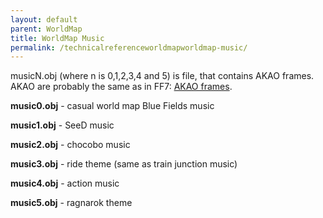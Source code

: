 ```yaml
---
layout: default
parent: WorldMap
title: WorldMap Music
permalink: /technicalreferenceworldmapworldmap-music/
---
```


musicN.obj (where n is 0,1,2,3,4 and 5) is file, that contains AKAO frames. AKAO are probably the same as in FF7: [AKAO frames](../FF7/AKAOframes).

**music0.obj** - casual world map Blue Fields music

**music1.obj** - SeeD music

**music2.obj** - chocobo music

**music3.obj** - ride theme (same as train junction music)

**music4.obj** - action music

**music5.obj** - ragnarok theme
